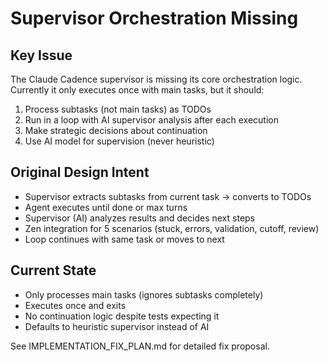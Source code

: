 # Supervisor Orchestration Missing

## Key Issue
The Claude Cadence supervisor is missing its core orchestration logic. Currently it only executes once with main tasks, but it should:

1. Process subtasks (not main tasks) as TODOs
2. Run in a loop with AI supervisor analysis after each execution
3. Make strategic decisions about continuation
4. Use AI model for supervision (never heuristic)

## Original Design Intent
- Supervisor extracts subtasks from current task → converts to TODOs
- Agent executes until done or max turns
- Supervisor (AI) analyzes results and decides next steps
- Zen integration for 5 scenarios (stuck, errors, validation, cutoff, review)
- Loop continues with same task or moves to next

## Current State
- Only processes main tasks (ignores subtasks completely)
- Executes once and exits
- No continuation logic despite tests expecting it
- Defaults to heuristic supervisor instead of AI

See IMPLEMENTATION_FIX_PLAN.md for detailed fix proposal.
